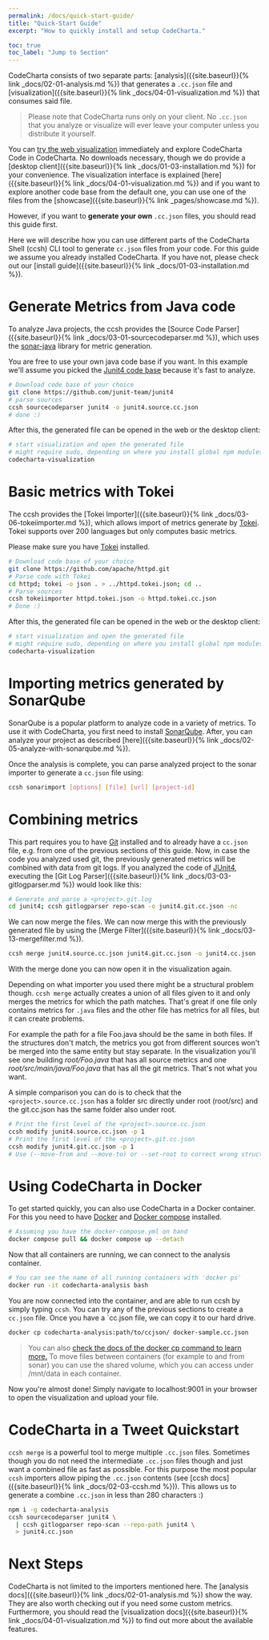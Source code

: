 ```yaml
---
permalink: /docs/quick-start-guide/
title: "Quick-Start Guide"
excerpt: "How to quickly install and setup CodeCharta."

toc: true
toc_label: "Jump to Section"
---
```


CodeCharta consists of two separate parts: [analysis]({{site.baseurl}}{% link _docs/02-01-analysis.md %}) that generates a `.cc.json` file and [visualization]({{site.baseurl}}{% link _docs/04-01-visualization.md %}) that consumes said file.

> Please note that CodeCharta runs only on your client. No `.cc.json` that you analyze or visualize will ever leave your computer unless you distribute it yourself.

You can [try the web visualization]({{site.web_visualization_link}}) immediately and explore CodeCharta Code in CodeCharta. No downloads necessary, though we do provide a [desktop client]({{site.baseurl}}{% link _docs/01-03-installation.md %}) for your convenience. The visualization interface is explained [here]({{site.baseurl}}{% link _docs/04-01-visualization.md %}) and if you want to explore another code base from the default one, you can use one of the files from the [showcase]({{site.baseurl}}{% link _pages/showcase.md %}).

However, if you want to **generate your own** `.cc.json` files, you should read this guide first.

Here we will describe how you can use different parts of the CodeCharta Shell (ccsh) CLI tool to generate `cc.json` files from your code. For this guide we assume you already installed CodeCharta. If you have not, please check out our [install guide]({{site.baseurl}}{% link _docs/01-03-installation.md %}).

# Generate Metrics from Java code

To analyze Java projects, the ccsh provides the [Source Code Parser]({{site.baseurl}}{% link _docs/03-01-sourcecodeparser.md %}), which uses the [sonar-java](https://github.com/SonarSource/sonar-java/) library for metric generation.

You are free to use your own java code base if you want. In this example we'll assume you picked the [Junit4 code base](https://github.com/junit-team/junit4) because it's fast to analyze.

```bash
# Download code base of your choice
git clone https://github.com/junit-team/junit4
# parse sources
ccsh sourcecodeparser junit4 -o junit4.source.cc.json
# done :)
```

After this, the generated file can be opened in the web or the desktop client:

```bash
# start visualization and open the generated file
# might require sudo, depending on where you install global npm modules
codecharta-visualization
```

# Basic metrics with Tokei

The ccsh provides the [Tokei Importer]({{site.baseurl}}{% link _docs/03-06-tokeiimporter.md %}), which allows import of metrics generate by [Tokei](https://github.com/XAMPPRocky/tokei#installation). Tokei supports over 200 languages but only computes basic metrics.

Please make sure you have [Tokei](https://github.com/XAMPPRocky/tokei#installation) installed.

```bash
# Download code base of your choice
git clone https://github.com/apache/httpd.git
# Parse code with Tokei
cd httpd; tokei -o json . > ../httpd.tokei.json; cd ..
# Parse sources
ccsh tokeiimporter httpd.tokei.json -o httpd.tokei.cc.json
# Done :)
```

After this, the generated file can be opened in the web or the desktop client:

```bash
# start visualization and open the generated file
# might require sudo, depending on where you install global npm modules
codecharta-visualization
```

# Importing metrics generated by SonarQube

SonarQube is a popular platform to analyze code in a variety of metrics. To use it with CodeCharta, you first need to install [SonarQube](https://www.sonarqube.org/downloads). After, you can analyze your project as described [here]({{site.baseurl}}{% link _docs/02-05-analyze-with-sonarqube.md %}).

Once the analysis is complete, you can parse analyzed project to the sonar importer to generate a `cc.json` file using:

```bash
ccsh sonarimport [options] [file] [url] [project-id]
```

# Combining metrics

This part requires you to have [Git](https://git-scm.com/downloads) installed and to already have a `cc.json` file, e.g. from one of the previous sections of this guide. Now, in case the code you analyzed used git, the previously generated metrics will be combined with data from git logs. If you analyzed the code of [JUnit4](https://github.com/junit-team/junit4), executing the [Git Log Parser]({{site.baseurl}}{% link _docs/03-03-gitlogparser.md %}) would look like this:

```bash
# Generate and parse a <project>.git.log
cd junit4; ccsh gitlogparser repo-scan -o junit4.git.cc.json -nc
```

We can now merge the files.
We can now merge this with the previously generated file by using the [Merge Filter]({{site.baseurl}}{% link _docs/03-13-mergefilter.md %}).

```bash
ccsh merge junit4.source.cc.json junit4.git.cc.json -o junit4.cc.json
```

With the merge done you can now open it in the visualization again.

Depending on what importer you used there might be a structural problem though. `ccsh merge` actually creates a union of all files given to it and only merges the metrics for which the path matches. That's great if one file only contains metrics for `.java` files and the other file has metrics for all files, but it can create problems.

For example the path for a file Foo.java should be the same in both files. If the structures don't match, the metrics you got from different sources won't be merged into the same entity but stay separate. In the visualization you'll see one building _root/Foo.java_ that has all source metrics and one _root/src/main/java/Foo.java_ that has all the git metrics. That's not what you want.

A simple comparison you can do is to check that the `<project>.source.cc.json` has a folder src directly under root (root/src) and the git.cc.json has the same folder also under root.

```bash
# Print the first level of the <project>.source.cc.json
ccsh modify junit4.source.cc.json -p 1
# Print the first level of the <project>.git.cc.json
ccsh modify junit4.git.cc.json -p 1
# Use (--move-from and --move-to) or --set-root to correct wrong structure
```

# Using CodeCharta in Docker

To get started quickly, you can also use CodeCharta in a Docker container. For this you need to have [Docker](https://docs.docker.com/get-docker/) and [Docker compose](https://docs.docker.com/compose/install/) installed.

```bash
# Assuming you have the docker-compose.yml on hand
docker compose pull && docker compose up --detach
```

Now that all containers are running, we can connect to the analysis container.

```bash
# You can see the name of all running containers with 'docker ps'
docker run -it codecharta-analysis bash
```

You are now connected into the container, and are able to run ccsh by simply typing `ccsh`. You can try any of the previous sections to create a `cc.json` file.
Once you have a `cc.json file, we can copy it to our hard drive.

```bash
docker cp codecharta-analysis:path/to/ccjson/ docker-sample.cc.json
```

> You can also [check the docs of the docker cp command to learn more.](https://docs.docker.com/engine/reference/commandline/cp/)
> To move files between containers (for example to and from sonar) you can use the shared volume, which you can access under /mnt/data in each container.

Now you're almost done! Simply navigate to localhost:9001 in your browser to open the visualization and upload your file.

# CodeCharta in a Tweet Quickstart

`ccsh merge` is a powerful tool to merge multiple `.cc.json` files. Sometimes though you do not need the intermediate `.cc.json` files though and just want a combined file as fast as possible. For this purpose the most popular `ccsh` importers allow piping the `.cc.json` contents (see [ccsh docs]({{site.baseurl}}{% link _docs/02-03-ccsh.md %})). This allows us to generate a combine `.cc.json` in less than 280 characters :)

```bash
npm i -g codecharta-analysis
ccsh sourcecodeparser junit4 \
  | ccsh gitlogparser repo-scan --repo-path junit4 \
  > junit4.cc.json
```

# Next Steps

CodeCharta is not limited to the importers mentioned here. The [analysis docs]({{site.baseurl}}{% link _docs/02-01-analysis.md %}) show the way. They are also worth checking out if you need some custom metrics. Furthermore, you should read the [visualization docs]({{site.baseurl}}{% link _docs/04-01-visualization.md %}) to find out more about the available features.
